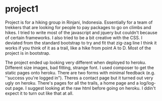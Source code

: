 # project1

Project is for a hiking group in Rinjani, Indonesia. Essentially for a team of trekkers that are looking for people to pay packages to go on climbs and hikes. 
I tried to write most of the javascript and jquery but couldn't because of certain frameworks. I also tried to be a bit creative with the CSS. 
I deviated from the standard bootstrap to try and fit that zig-zag line I think it works if you think of it as a trail, like a hike from point A to D. Most of the project
is in bootstrap.

The project ended up looking very different when deployed to heroku. Different size images, bad fitting, strange font. I used composer to get the static pages
onto heroku. There are two forms with minimal feedback (e.g. ''success you're logged in"). Theres a contact page but it turned out very ugly on heroku.
There's pages for all the trails, a home page and a log/log-out page. I suggest looking at the raw html before going on heroku. I ddin't expect it to turn
out like that at all.
